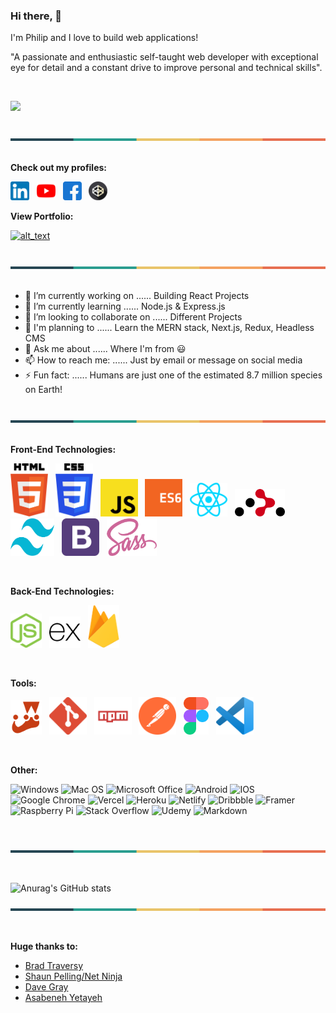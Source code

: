 ### Hi there, 👋

I'm Philip and I love to build web applications! 

"A passionate and enthusiastic self-taught web developer with exceptional eye for detail and a constant drive to improve personal and technical skills".

&nbsp;

![](https://komarev.com/ghpvc/?username=philipHinch&style=for-the-badge&color=blueviolet)

&nbsp;
![This is an image](https://raw.githubusercontent.com/philipHinch/underline/main/underline.png)
&nbsp;

**Check out my profiles:**

[<img src="/assets/linkedin.png" width="30" title="LinkedIn">](https://www.linkedin.com/in/philip-hinchsliff/) &nbsp; [<img src="/assets/youtube.png" width="30" title="YouTube">](https://www.youtube.com/channel/UCjHdpf8Osw8L3yqh67-4YVg) &nbsp; [<img src="/assets/facebook.png" width="30" title="Facebook">](https://www.facebook.com/philiphinchsliff/) &nbsp; [<img src="/assets/codepen.png" width="30" title="Codepen">](https://codepen.io/neo90sr)

**View Portfolio:**

[<img alt="alt_text" width="120px" src="https://raw.githubusercontent.com/philipHinch/modern-portfolio/main/src/assets/previews/modern_portfolio_wide.png" />](https://philiphinchsliff.vercel.app/)

&nbsp;
![This is an image](https://raw.githubusercontent.com/philipHinch/underline/main/underline.png)
&nbsp;

- 🔭 I’m currently working on ...... Building React Projects
- 🌱 I’m currently learning ...... Node.js & Express.js
- 👯 I’m looking to collaborate on ...... Different Projects
- 🔨 I'm planning to ...... Learn the MERN stack, Next.js, Redux, Headless CMS
- 💬 Ask me about ...... Where I'm from :smiley:
- 📫 How to reach me: ...... Just by email or message on social media 
- ⚡ Fun fact: ...... Humans are just one of the estimated 8.7 million species on Earth!

&nbsp;
![This is an image](https://raw.githubusercontent.com/philipHinch/underline/main/underline.png)
&nbsp;


**Front-End Technologies:**
<div>
<img src="/assets/htmllogo.svg" width="60" title="HTML 5"> &nbsp; <img src="/assets/csslogo.svg" width="60" title="CSS 3"> &nbsp; <img src="/assets/jslogo.svg" width="60" title="JavaScript"> &nbsp; <img src="/assets/es6logo.svg" width="60" title="ES6+"> &nbsp; <img src="/assets/react.svg" width="60" title="React"> &nbsp; <img src="/assets/reactrouter.svg" width="80" title="React Router 6"> &nbsp; <img src="/assets/tailwind.svg" width="70" height="60" title="Tailwind CSS"> &nbsp; <img src="/assets/bootstraplogo.svg" width="60" title="Bootstrap 5"> &nbsp; <img src="/assets/sasslogo.svg" width="80" title="Sass">
 </div>
 
 &nbsp;

**Back-End Technologies:**
<div>
<img src="/assets/node.svg" width="50" title="Node"> &nbsp; <img src="/assets/express.svg" width="50" title="Express"> &nbsp; <img src="/assets/firebase.svg" width="50" title="Firebase"> 
</div>

&nbsp;

**Tools:**
<div>
<img src="/assets/jestlogo.svg" width="50" title="Jest"> &nbsp; <img src="/assets/gitlogo.png" width="60" title="Git"> &nbsp; <img src="/assets/npmicon.svg" width="60" title="npm"> &nbsp; <img src="/assets/postman.svg" width="60" title="Postman"> &nbsp; <img src="/assets/figmalogo.svg" width="40" title="Figma"> &nbsp; <img src="/assets/vscodelogo.svg" width="60" title="VS Code"> 
</div>

&nbsp;

**Other:**
<br>

![Windows](https://img.shields.io/badge/Windows-0078D6?style=for-the-badge&logo=windows&logoColor=white) 	![Mac OS](https://img.shields.io/badge/mac%20os-000000?style=for-the-badge&logo=macos&logoColor=F0F0F0) ![Microsoft Office](https://img.shields.io/badge/Microsoft_Office-D83B01?style=for-the-badge&logo=microsoft-office&logoColor=white) ![Android](https://img.shields.io/badge/Android-3DDC84?style=for-the-badge&logo=android&logoColor=white) ![IOS](https://img.shields.io/badge/iOS-000000?style=for-the-badge&logo=ios&logoColor=white)	![Google Chrome](https://img.shields.io/badge/Google%20Chrome-4285F4?style=for-the-badge&logo=GoogleChrome&logoColor=white) ![Vercel](https://img.shields.io/badge/vercel-%23000000.svg?style=for-the-badge&logo=vercel&logoColor=white) 	![Heroku](https://img.shields.io/badge/heroku-%23430098.svg?style=for-the-badge&logo=heroku&logoColor=white) 	![Netlify](https://img.shields.io/badge/netlify-%23000000.svg?style=for-the-badge&logo=netlify&logoColor=#00C7B7) ![Dribbble](https://img.shields.io/badge/Dribbble-EA4C89?style=for-the-badge&logo=dribbble&logoColor=white) ![Framer](https://img.shields.io/badge/Framer-black?style=for-the-badge&logo=framer&logoColor=blue) ![Raspberry Pi](https://img.shields.io/badge/-RaspberryPi-C51A4A?style=for-the-badge&logo=Raspberry-Pi) ![Stack Overflow](https://img.shields.io/badge/-Stackoverflow-FE7A16?style=for-the-badge&logo=stack-overflow&logoColor=white) ![Udemy](https://img.shields.io/badge/Udemy-A435F0?style=for-the-badge&logo=Udemy&logoColor=white) ![Markdown](https://img.shields.io/badge/markdown-%23000000.svg?style=for-the-badge&logo=markdown&logoColor=white)

&nbsp;

![This is an image](https://raw.githubusercontent.com/philipHinch/underline/main/underline.png)

&nbsp;

![Anurag's GitHub stats](https://github-readme-stats.vercel.app/api?username=philipHinch&show_icons=true&theme=tokyonight)

![This is an image](https://raw.githubusercontent.com/philipHinch/underline/main/underline.png)

&nbsp;

**Huge thanks to:**

- [Brad Traversy](https://github.com/bradtraversy) 
- [Shaun Pelling/Net Ninja](https://github.com/iamshaunjp) 
- [Dave Gray](https://github.com/gitdagray) 
- [Asabeneh Yetayeh](https://github.com/Asabeneh)






